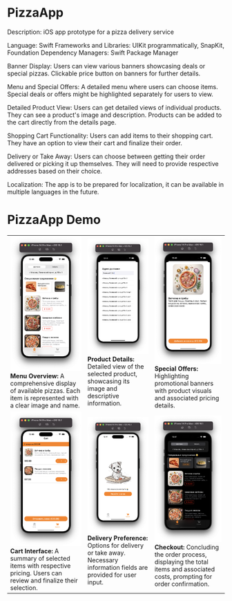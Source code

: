 # PizzaApp
Description: iOS app prototype for a pizza delivery service

Language: Swift
Frameworks and Libraries: UIKit programmatically, SnapKit, Foundation
Dependency Managers: Swift Package Manager

Banner Display:
Users can view various banners showcasing deals or special pizzas.
Clickable price button on banners for further details.

Menu and Special Offers:
A detailed menu where users can choose items.
Special deals or offers might be highlighted separately for users to view.

Detailed Product View:
Users can get detailed views of individual products.
They can see a product's image and description.
Products can be added to the cart directly from the details page.

Shopping Cart Functionality:
Users can add items to their shopping cart.
They have an option to view their cart and finalize their order.

Delivery or Take Away:
Users can choose between getting their order delivered or picking it up themselves.
They will need to provide respective addresses based on their choice.

Localization:
The app is to be prepared for localization, it can be available in multiple languages in the future.

# PizzaApp Demo

<table>
  <tr>
    <td><img src="https://raw.githubusercontent.com/Bazilier/pizza-app/pizza-app-demo-images/01.png" width="300"><br><b>Menu Overview:</b> A comprehensive display of available pizzas. Each item is represented with a clear image and name.</td>
    <td><img src="https://raw.githubusercontent.com/Bazilier/pizza-app/pizza-app-demo-images/02.png" width="300"><br><b>Product Details:</b> Detailed view of the selected product, showcasing its image and descriptive information.</td>
    <td><img src="https://raw.githubusercontent.com/Bazilier/pizza-app/pizza-app-demo-images/03.png" width="300"><br><b>Special Offers:</b> Highlighting promotional banners with product visuals and associated pricing details.</td>
  </tr>
  <tr>
    <td><img src="https://raw.githubusercontent.com/Bazilier/pizza-app/pizza-app-demo-images/04.png" width="300"><br><b>Cart Interface:</b> A summary of selected items with respective pricing. Users can review and finalize their selection.</td>
    <td><img src="https://raw.githubusercontent.com/Bazilier/pizza-app/pizza-app-demo-images/05.png" width="300"><br><b>Delivery Preference:</b> Options for delivery or take away. Necessary information fields are provided for user input.</td>
    <td><img src="https://raw.githubusercontent.com/Bazilier/pizza-app/pizza-app-demo-images/06.png" width="300"><br><b>Checkout:</b> Concluding the order process, displaying the total items and associated costs, prompting for order confirmation.</td>
  </tr>
</table>
